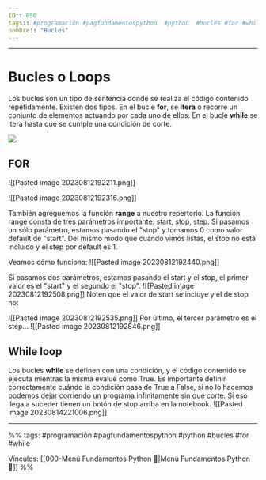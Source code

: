 ```yaml
---
ID:: 050
tags:: #programación #pagfundamentospython  #python  #bucles #for #while
nombre:: "Bucles"
---
```

___
# Bucles o Loops

Los bucles son un tipo de sentencia donde se realiza el código contenido repetidamente. Existen dos tipos. En el bucle **for**, se **itera** o recorre un conjunto de elementos actuando por cada uno de ellos. En el bucle **while** se itera hasta que se cumple una condición de corte.

![](https://youtu.be/-yqL1VUYvrw?t=3344)

## FOR
![[Pasted image 20230812192211.png]]

![[Pasted image 20230812192316.png]]

También agreguemos la función **range** a nuestro repertorio. La función range consta de tres parámetros importante: start, stop, step. Si pasamos un sólo parámetro, estamos pasando el "stop" y tomamos 0 como valor default de "start". Del mismo modo que cuando vimos listas, el stop no está incluido y el step por default es 1.

Veamos cómo funciona:
![[Pasted image 20230812192440.png]]

Si pasamos dos parámetros, estamos pasando el start y el stop, el primer valor es el "start" y el segundo el "stop".
![[Pasted image 20230812192508.png]]
Noten que el valor de start se incluye y el de stop no:

![[Pasted image 20230812192535.png]]
Por último, el tercer parámetro es el step...
![[Pasted image 20230812192846.png]]





## While loop
Los bucles **while** se definen con una condición, y el código contenido se ejecuta mientras la misma evalue como True. Es importante definir correctamente cuándo la condición pasa de True a False, si no lo hacemos podemos dejar corriendo un programa infinitamente sin que corte. Si eso llega a suceder tienen un botón de stop arriba en la notebook.
![[Pasted image 20230814221006.png]]








___

%%
tags:  #programación #pagfundamentospython #python   #bucles #for #while

Vínculos:   [[000-Menú Fundamentos Python 📃|Menú Fundamentos Python 📃]]
%%